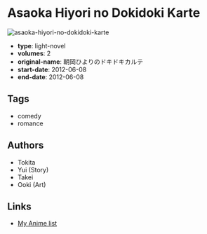 # Asaoka Hiyori no Dokidoki Karte

![asaoka-hiyori-no-dokidoki-karte](https://cdn.myanimelist.net/images/manga/1/192056.jpg)

-   **type**: light-novel
-   **volumes**: 2
-   **original-name**: 朝岡ひよりのドキドキカルテ
-   **start-date**: 2012-06-08
-   **end-date**: 2012-06-08

## Tags

-   comedy
-   romance

## Authors

-   Tokita
-   Yui (Story)
-   Takei
-   Ooki (Art)

## Links

-   [My Anime list](https://myanimelist.net/manga/104805/Asaoka_Hiyori_no_Dokidoki_Karte)
